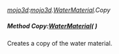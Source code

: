 _[mojo3d](../../modules/mojo3d/mojo3d-module.md):[mojo3d](../../modules/mojo3d/mojo3d-module.md).[WaterMaterial](../../modules/mojo3d/mojo3d-watermaterial.md).Copy_
##### Method Copy:[WaterMaterial](../../modules/mojo3d/mojo3d-watermaterial.md)(  )
Creates a copy of the water material.
